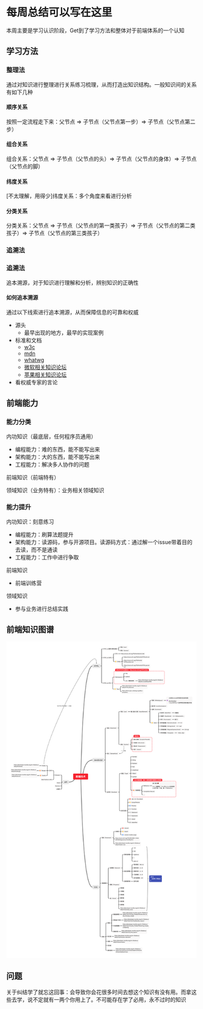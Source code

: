 # 每周总结可以写在这里
本周主要是学习认识阶段，Get到了学习方法和整体对于前端体系的一个认知

## 学习方法
### 整理法
通过对知识进行整理进行关系练习梳理，从而打造出知识结构。一般知识间的关系有如下几种
#### 顺序关系
按照一定流程走下来：父节点 => 子节点（父节点第一步）=> 子节点（父节点第二步）
#### 组合关系
组合关系：父节点 => 子节点（父节点的头）=> 子节点（父节点的身体）=> 子节点（父节点的脚）
#### 纬度关系
[不太理解，用得少]纬度关系：多个角度来看进行分析
#### 分类关系
分类关系：父节点 => 子节点（父节点的第一类孩子）=> 子节点（父节点的第二类孩子）=> 子节点（父节点的第三类孩子）
### 追溯法

### 追溯法
追本溯源，对于知识进行理解和分析，辨别知识的正确性
#### 如何追本溯源
通过以下线索进行追本溯源，从而保障信息的可靠和权威
- 源头
  - 最早出现的地方，最早的实现案例
- 标准和文档
  - [w3c](https://w3.org)
  - [mdn](https://developer.mozilla.org)
  - [whatwg](https://whatwg.org/)
  - [微软相关知识论坛](https://msdn.microsoft.com)
  - [苹果相关知识论坛](https://developer.apple.com/)
- 看权威专家的言论

## 前端能力
### 能力分类
内功知识（最底层，任何程序员通用）
- 编程能力：难的东西，能不能写出来
- 架构能力：大的东西，能不能写出来
- 工程能力：解决多人协作的问题

前端知识（前端特有）

领域知识（业务特有）：业务相关领域知识

### 能力提升
内功知识：刻意练习
  - 编程能力：刷算法题提升
  - 架构能力：读源码，参与开源项目。读源码方式：通过解一个issue带着目的去读，而不是通读
  - 工程能力：工作中进行争取

前端知识
  - 前端训练营

领域知识
  - 参与业务进行总结实践

## 前端知识图谱
![前端知识图谱](./知识结构.png)

## 问题
关于纠结学了就忘这回事：会导致你会花很多时间去想这个知识有没有用。而拿这些去学，说不定就有一两个你用上了。不可能存在学了必用，永不过时的知识
